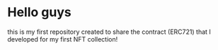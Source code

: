 # Hello guys
this is my first repository created to share the contract (ERC721) that I developed for my first NFT collection!
